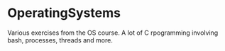 # OperatingSystems
Various exercises from the OS course. A lot of C rpogramming involving bash, processes, threads and more.
